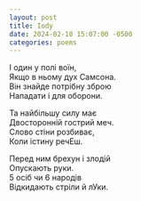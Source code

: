 ```yaml
---
layout: post
title: Iody
date: 2024-02-18 15:07:00 -0500
categories: poems
---
```


І один у полі воїн,\
Якщо в ньому дух Самсона.\
Він знайде потрібну зброю\
Нападати і для оборони.

Та найбільшу силу має\
Двосторонній гострий меч.\
Слово стіни розбиває,\
Коли істину речЕш.

Перед ним брехун і злодій\
Опускають руки.\
5 осіб чи 6 народів\
Відкидають стріли й лУки.